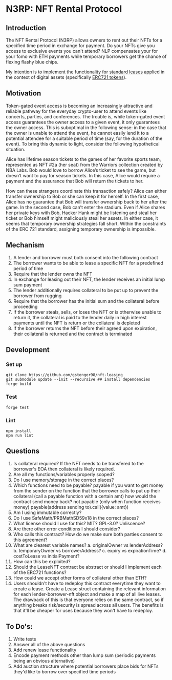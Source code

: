 # N3RP: NFT Rental Protocol


## Introduction
The NFT Rental Protocol (N3RP) allows owners to rent out their NFTs for a specified time period in exchange for payment. Do your NFTs give you access to exclusive events you can't attend? NLP compensates your for your fomo with ETH payments while temporary borrowers get the chance of flexing flashy blue chips. 

My intention is to implement the functionality for [standard leases](https://en.wikipedia.org/wiki/Lease) applied in the context of digital assets (specifically [ERC721 tokens](https://docs.openzeppelin.com/contracts/4.x/api/token/erc721)).


## Motivation

Token-gated event access is becoming an increasingly attractive and reliable pathway for the everyday crypto-user to attend events like concerts, parties, and conferences. The trouble is, while token-gated event access guarantees the owner access to a given event, it only guarantees the owner access. This is suboptimal in the following sense: in the case that the owner is unable to attend the event, he cannot easily lend it to a potential attendee for a suitable period of time (say, for the duration of the event). To bring this dynamic to light, consider the following hypothetical situation.

Alice has lifetime season tickets to the games of her favorite sports team, represented as NFT #2a (her seat) from the Warriors collection created by NBA Labs. Bob would love to borrow Alice’s ticket to see the game, but doesn’t want to pay for season tickets. In this case, Alice would require a payment and the assurance that Bob will return the tickets to her. 

How can these strangers coordinate this transaction safely? Alice can either transfer ownership to Bob or she can keep it for herself. In the first case, Alice has no guarantee that Bob will transfer ownership back to her after the game. In the second case, Bob can’t enter the stadium. Even if Alice shares her private keys with Bob, Hacker Hank might be listening and steal her ticket or Bob himself might maliciously steal her assets. In either case, it seems that temporary ownership strategies fall short. Within the constraints of the ERC 721 standard, assigning temporary ownership is impossible. 


## Mechanism
1. A lender and borrower must both consent into the following contract
2. The borrower wants to be able to lease a specific NFT for a predefined period of time
3. Require that the lender owns the NFT
4. In exchange for leasing out their NFT, the lender receives an initial lump sum payment
5. The lender additionally requires collateral to be put up to prevent the borrower from rugging
6. Require that the borrower has the initial sum and the collateral before proceeding
7. If the borrower steals, sells, or loses the NFT or is otherwise unable to return it, the collateral is paid to the lender daily in high interest payments until the NFT is return or the collateral is depleted 
8. If the borrower returns the NFT before their agreed upon expiration, their collateral is returned and the contract is terminated

## Development 

### Set up 
```
git clone https://github.com/gstenger98/nft-leasing
git submodule update --init --recursive ## install dependencies
forge build
```

### Test 

```
forge test
```

### Lint 
```
npm install 
npm run lint 
```


## Questions
1. Is collateral required? If the NFT needs to be transfered to the borrower's EOA then collateral is likely required. 
1. Are all my functions/variables properly scoped?
2. Do I use memory/storage in the correct places?
3. Which functions need to be payable?
    payable if you want to get money from the sender
    on the function that the borrower calls to put up their collateral (call a payable function with a certain amt)
    how would the contract send money back?
        not payable (only when function receives money)
        payable(address sending to).call({value: amt})
4. Am I using immutable correctly?
5. Do I use SafeMath/PRBMathSD59x18 in the correct places?
6. What license should I use for this? MIT? GPL-3.0? Unliscence?
7. Are there other error conditions I should consider?
8. Who calls this contract? How do we make sure both parties consent to this agreement?
9. What are clearest variable names?
    a. originalOwner vs lenderAddress?
    b. temporaryOwner vs borrowerAddress?
    c. expiry vs expirationTime?
    d. costToLease vs initialPayment?
10. How can this be exploited?
11. Should the LeaseNFT contract be abstract or should I implement each of the ERC721 functions?
12. How could we accept other forms of collateral other than ETH?
13. Users shouldn't have to redeploy this contract everytime they want to create a lease. Create a Lease struct
    containing the relevant information for each lender-borrower-nft object and make a map of all live leases.
    The drawback of this is that everyone relies on the same contract, so if anything breaks risk/security is 
    spread across all users. The benefits is that it'll be cheaper for uses because they won't have to redeploy.

## To Do's:
1. Write tests
2. Answer all of the above questions
3. Add renew lease functionality
4. Encode payment methods other than lump sum (periodic payments being an obvious alternative)
5. Add auction structure where potential borrowers place bids for NFTs they'd like to borrow over specified time periods